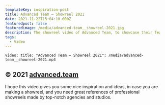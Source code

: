 ```yaml
---
templateKey: inspiration-post
title: Advanced Team — Showreel 2021
date: 2021-11-22T15:04:10.000Z
featuredpost: false
featuredimage: /media/advanced-team__showreel-2021.jpg
description: The showreel video of Advanced Team, to showcase their featured projects and work on a gorgeous video.
tags:
  - Video
---
```


`video: title: "Advanced Team — Showreel 2021": /media/advanced-team__showreel-2021.mp4`

## © 2021 [advanced.team](https://www.advanced.team)

I hope this video gives you some nice inspiration and ideas, in case you are making a showreel, and you need great references of professional showreels made by top-notch agencies and studios.
